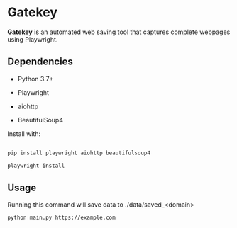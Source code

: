 # Gatekey

**Gatekey** is an automated web saving tool that captures complete webpages using Playwright.

## Dependencies

- Python 3.7+

- Playwright

- aiohttp

- BeautifulSoup4

Install with:

```bash

pip install playwright aiohttp beautifulsoup4

playwright install
```

## Usage

Running this command will save data to ./data/saved_\<domain\>
```bash
python main.py https://example.com
```




